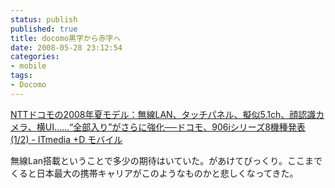 ```yaml
---
status: publish
published: true
title: docomo黒字から赤字へ
date: 2008-05-28 23:12:54
categories:
- mobile
tags:
- Docomo
---
```

<a href="http://plusd.itmedia.co.jp/mobile/articles/0805/27/news070.html">NTTドコモの2008年夏モデル：無線LAN、タッチパネル、擬似5.1ch、顔認識カメラ、横UI……“全部入り”がさらに強化──ドコモ、906iシリーズ8機種発表 (1/2) - ITmedia +D モバイル</a>

無線Lan搭載ということで多少の期待はいていた。があけてびっくり。ここまでくると日本最大の携帯キャリアがこのようなものかと悲しくなってきた。

